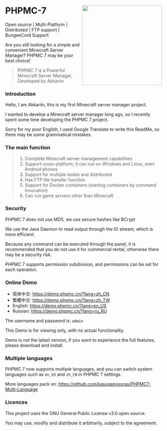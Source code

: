 # <img src="https://i.natfrp.org/3d939a311fe6bf031f25c4eeefda9c39.png" align="right" style="width: 256px">PHPMC-7
Open source | Multi-Platform | Distributed | FTP support | BungeeCord Support

Are you still looking for a simple and convenient Minecraft Server Manager? PHPMC 7 may be your best choice!

> PHPMC 7 is a Powerful Minecraft Server Manager, Developed by Akkariin

### Introduction
Hello, I am Akkariin, this is my first Minecraft server manager project.

I wanted to develop a Minecraft server manager long ago, so I recently spent some time developing the PHPMC 7 project.

Sorry for my poor English, I used Google Translate to write this ReadMe, so there may be some grammatical mistakes.

### The main function
> 1. Complete Minecraft server management capabilities
> 2. Support cross-platform, it can run on Windows and Linux, even Android phones
> 3. Support for multiple nodes and distributed
> 4. Has FTP file transfer function
> 5. Support for Docker containers (starting containers by command invocation)
> 6. Can run game servers other than Minecraft

### Security
PHPMC 7 does not use MD5, we use secure hashes like BCrypt

We use the Java Daemon to read output through the IO stream, which is more efficient.

Because any command can be executed through the panel, it is recommended that you do not use it for commercial rental, otherwise there may be a security risk.

PHPMC 7 supports permission subdivision, and permissions can be set for each operation.

### Online Demo
* 简体中文: https://demo.phpmc.cn/?lang=zh_CN
* 繁體中文: https://demo.phpmc.cn/?lang=zh_TW
* English: https://demo.phpmc.cn/?lang=en_US
* Russian: https://demo.phpmc.cn/?lang=ru_RU

The username and password is: `admin`

This Demo is for viewing only, with no actual functionality.

Demo is not the latest version, if you want to experience the full features, please download and install.

### Multiple languages
PHPMC 7 now supports multiple languages, and you can switch system languages such as `en_US` and `zh_CN` in PHPMC 7 settings.

More languages pack on: https://github.com/kasuganosoras/PHPMC7-Multi-Language

### Licences
This project uses the GNU General Public License v3.0 open source.

You may use, modify and distribute it arbitrarily, subject to the agreement.
